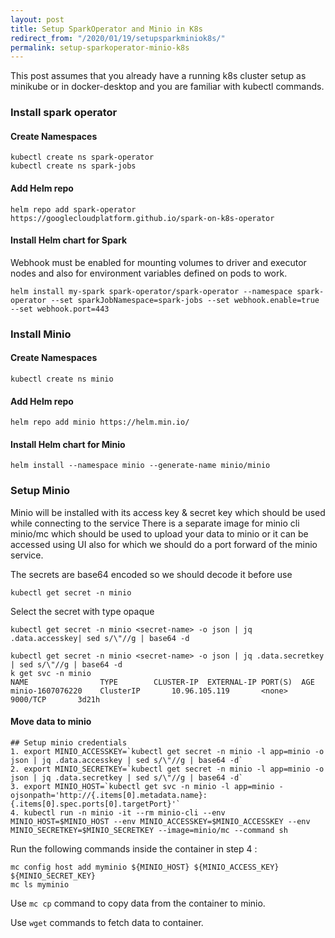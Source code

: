 ```yaml
---
layout: post
title: Setup SparkOperator and Minio in K8s
redirect_from: "/2020/01/19/setupsparkminiok8s/"
permalink: setup-sparkoperator-minio-k8s
---
```


This post assumes that you already have a running k8s cluster setup as minikube or in docker-desktop and you are familiar with kubectl commands.

### Install spark operator

#### Create Namespaces
~~~shell
kubectl create ns spark-operator
kubectl create ns spark-jobs
~~~
#### Add Helm repo
~~~shell
helm repo add spark-operator https://googlecloudplatform.github.io/spark-on-k8s-operator
~~~
#### Install Helm chart for Spark 
Webhook must be enabled for mounting volumes to driver and executor nodes and also for environment variables defined on pods to work.
~~~shell
helm install my-spark spark-operator/spark-operator --namespace spark-operator --set sparkJobNamespace=spark-jobs --set webhook.enable=true --set webhook.port=443
~~~

### Install Minio
#### Create Namespaces
~~~shell
kubectl create ns minio
~~~
#### Add Helm repo 
~~~shell
helm repo add minio https://helm.min.io/
~~~
#### Install Helm chart for  Minio
~~~shell
helm install --namespace minio --generate-name minio/minio
~~~

### Setup Minio
Minio will be installed with its access key & secret key which should be used while connecting to the service
There is a separate image for minio cli minio/mc which should be used to upload your data to minio or it can be accessed using UI also for which we should do a port forward of the minio service.

The secrets are base64 encoded so we should decode it before use
 
~~~shell
kubectl get secret -n minio
~~~
Select the secret with type opaque
~~~shell
kubectl get secret -n minio <secret-name> -o json | jq .data.accesskey| sed s/\"//g | base64 -d
~~~
~~~shell
kubectl get secret -n minio <secret-name> -o json | jq .data.secretkey | sed s/\"//g | base64 -d
k get svc -n minio
NAME               	TYPE       	CLUSTER-IP	EXTERNAL-IP	PORT(S)	 AGE
minio-1607076220   	ClusterIP   	10.96.105.119   	<none>       	 9000/TCP   	3d21h
~~~

#### Move data to minio
~~~shell
## Setup minio credentials
1. export MINIO_ACCESSKEY=`kubectl get secret -n minio -l app=minio -o json | jq .data.accesskey | sed s/\"//g | base64 -d`
2. export MINIO_SECRETKEY=`kubectl get secret -n minio -l app=minio -o json | jq .data.secretkey | sed s/\"//g | base64 -d`
3. export MINIO_HOST=`kubectl get svc -n minio -l app=minio -ojsonpath='http://{.items[0].metadata.name}:{.items[0].spec.ports[0].targetPort}'`
4. kubectl run -n minio -it --rm minio-cli --env MINIO_HOST=$MINIO_HOST --env MINIO_ACCESSKEY=$MINIO_ACCESSKEY --env MINIO_SECRETKEY=$MINIO_SECRETKEY --image=minio/mc --command sh
~~~
Run the following commands inside the container in step 4 :
```shell
mc config host add myminio ${MINIO_HOST} ${MINIO_ACCESS_KEY} ${MINIO_SECRET_KEY}
mc ls myminio
```
Use `mc cp` command to copy data from the container to minio.
	
Use `wget` commands to fetch data to container.
